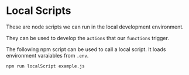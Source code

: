# Local Scripts

These are node scripts we can run in the local development environment.

They can be used to develop the `actions` that our `functions` trigger.

The following npm script can be used to call a local script. It loads environment varaiables from `.env`.

```
npm run localScript example.js
```
